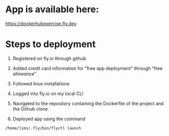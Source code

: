 # App is available here:
https://dockerhubexercise.fly.dev

# Steps to deployment

1. Registered on fly.io through github

2. Added credit card information for "free app deployment" through "free allowance"

3. Followed linux installations

4. Logged into fly.io on my local CLI 

5. Navigated to the repository containing the Dockerfile of the project and the Github clone. 

6. Deployed app using the command 

```
/home/limi/.fly/bin/flyctl launch
```



